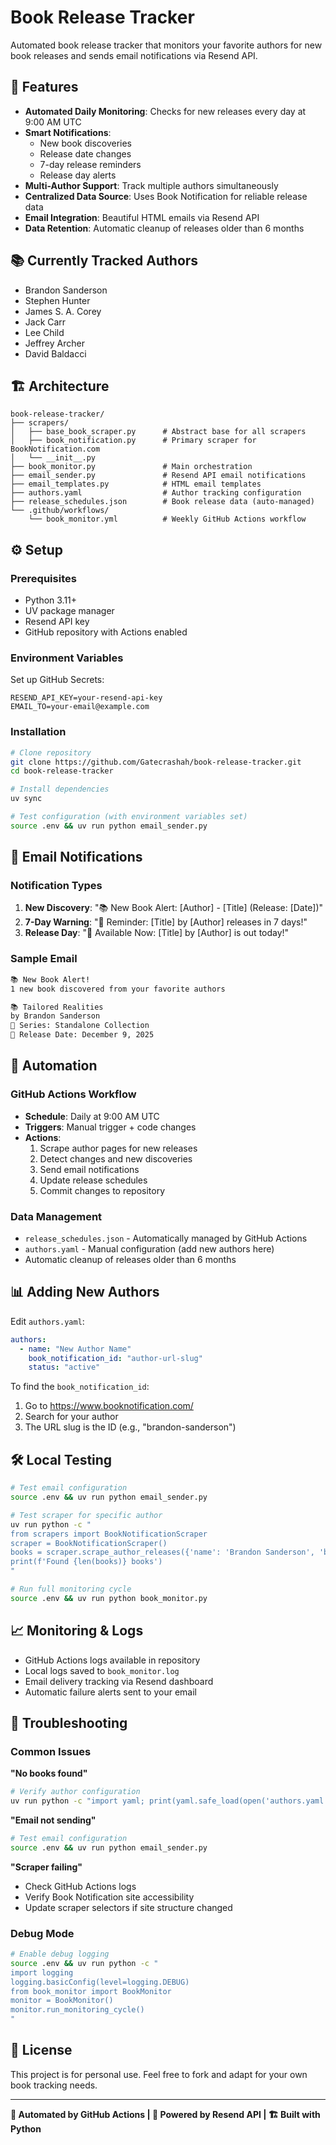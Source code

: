 # Book Release Tracker

Automated book release tracker that monitors your favorite authors for new book releases and sends email notifications via Resend API.

## 🎯 Features

- **Automated Daily Monitoring**: Checks for new releases every day at 9:00 AM UTC
- **Smart Notifications**: 
  - New book discoveries
  - Release date changes  
  - 7-day release reminders
  - Release day alerts
- **Multi-Author Support**: Track multiple authors simultaneously
- **Centralized Data Source**: Uses Book Notification for reliable release data
- **Email Integration**: Beautiful HTML emails via Resend API
- **Data Retention**: Automatic cleanup of releases older than 6 months

## 📚 Currently Tracked Authors

- Brandon Sanderson
- Stephen Hunter
- James S. A. Corey
- Jack Carr
- Lee Child
- Jeffrey Archer
- David Baldacci

## 🏗️ Architecture

```
book-release-tracker/
├── scrapers/
│   ├── base_book_scraper.py      # Abstract base for all scrapers
│   ├── book_notification.py      # Primary scraper for BookNotification.com
│   └── __init__.py
├── book_monitor.py               # Main orchestration
├── email_sender.py               # Resend API email notifications
├── email_templates.py            # HTML email templates
├── authors.yaml                  # Author tracking configuration
├── release_schedules.json        # Book release data (auto-managed)
└── .github/workflows/
    └── book_monitor.yml          # Weekly GitHub Actions workflow
```

## ⚙️ Setup

### Prerequisites
- Python 3.11+
- UV package manager
- Resend API key
- GitHub repository with Actions enabled

### Environment Variables
Set up GitHub Secrets:
```
RESEND_API_KEY=your-resend-api-key
EMAIL_TO=your-email@example.com
```

### Installation
```bash
# Clone repository
git clone https://github.com/Gatecrashah/book-release-tracker.git
cd book-release-tracker

# Install dependencies
uv sync

# Test configuration (with environment variables set)
source .env && uv run python email_sender.py
```

## 📧 Email Notifications

### Notification Types
1. **New Discovery**: "📚 New Book Alert: [Author] - [Title] (Release: [Date])"
2. **7-Day Warning**: "📅 Reminder: [Title] by [Author] releases in 7 days!"  
3. **Release Day**: "🎉 Available Now: [Title] by [Author] is out today!"

### Sample Email
```html
📚 New Book Alert!
1 new book discovered from your favorite authors

📚 Tailored Realities
by Brandon Sanderson
📖 Series: Standalone Collection
📅 Release Date: December 9, 2025
```

## 🤖 Automation

### GitHub Actions Workflow
- **Schedule**: Daily at 9:00 AM UTC
- **Triggers**: Manual trigger + code changes
- **Actions**: 
  1. Scrape author pages for new releases
  2. Detect changes and new discoveries
  3. Send email notifications
  4. Update release schedules
  5. Commit changes to repository

### Data Management
- `release_schedules.json` - Automatically managed by GitHub Actions
- `authors.yaml` - Manual configuration (add new authors here)
- Automatic cleanup of releases older than 6 months

## 📊 Adding New Authors

Edit `authors.yaml`:
```yaml
authors:
  - name: "New Author Name"
    book_notification_id: "author-url-slug"
    status: "active"
```

To find the `book_notification_id`:
1. Go to https://www.booknotification.com/
2. Search for your author
3. The URL slug is the ID (e.g., "brandon-sanderson")

## 🛠️ Local Testing

```bash
# Test email configuration
source .env && uv run python email_sender.py

# Test scraper for specific author
uv run python -c "
from scrapers import BookNotificationScraper
scraper = BookNotificationScraper()
books = scraper.scrape_author_releases({'name': 'Brandon Sanderson', 'book_notification_id': 'brandon-sanderson'})
print(f'Found {len(books)} books')
"

# Run full monitoring cycle
source .env && uv run python book_monitor.py
```

## 📈 Monitoring & Logs

- GitHub Actions logs available in repository
- Local logs saved to `book_monitor.log`
- Email delivery tracking via Resend dashboard
- Automatic failure alerts sent to your email

## 🔧 Troubleshooting

### Common Issues

**"No books found"**
```bash
# Verify author configuration
uv run python -c "import yaml; print(yaml.safe_load(open('authors.yaml')))"
```

**"Email not sending"**
```bash
# Test email configuration
source .env && uv run python email_sender.py
```

**"Scraper failing"**
- Check GitHub Actions logs
- Verify Book Notification site accessibility
- Update scraper selectors if site structure changed

### Debug Mode
```bash
# Enable debug logging
source .env && uv run python -c "
import logging
logging.basicConfig(level=logging.DEBUG)
from book_monitor import BookMonitor
monitor = BookMonitor()
monitor.run_monitoring_cycle()
"
```

## 📄 License

This project is for personal use. Feel free to fork and adapt for your own book tracking needs.

---

**🤖 Automated by GitHub Actions | 📧 Powered by Resend API | 🏗️ Built with Python**